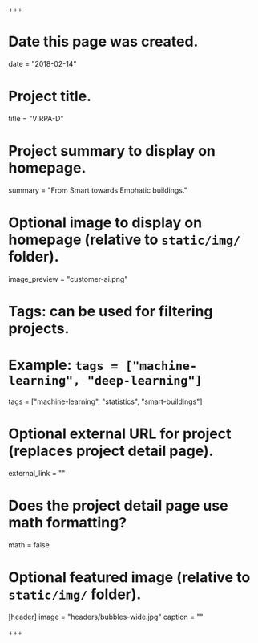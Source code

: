 +++
# Date this page was created.
date = "2018-02-14"

# Project title.
title = "VIRPA-D"

# Project summary to display on homepage.
summary = "From Smart towards Emphatic buildings."

# Optional image to display on homepage (relative to `static/img/` folder).
image_preview = "customer-ai.png"

# Tags: can be used for filtering projects.
# Example: `tags = ["machine-learning", "deep-learning"]`
tags = ["machine-learning", "statistics", "smart-buildings"]

# Optional external URL for project (replaces project detail page).
external_link = ""

# Does the project detail page use math formatting?
math = false

# Optional featured image (relative to `static/img/` folder).
[header]
image = "headers/bubbles-wide.jpg"
caption = ""

+++
